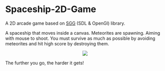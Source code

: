 # Spaceship-2D-Game

A 2D arcade game based on [SGG](https://github.com/cgaueb/sgg/blob/main/README.md) (SDL & OpenGl) library.

A spaceship that moves inside a canvas. Meteorites are spawning. Aiming with mouse to shoot.
You must survive as much as possible by avoiding meteorites and hit high score by destroying them.

<p align="center">
  <img src="https://media.giphy.com/media/icdUOyAhoEjRHSTP17/giphy.gif" />
</p>
The further you go, the harder it gets!
